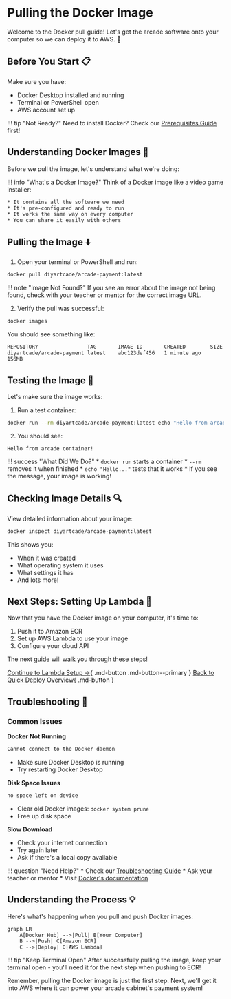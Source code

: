 # Pulling the Docker Image

Welcome to the Docker pull guide! Let's get the arcade software onto your computer so we can deploy it to AWS. :whale:

## Before You Start :clipboard:

Make sure you have:

* Docker Desktop installed and running
* Terminal or PowerShell open
* AWS account set up

!!! tip "Not Ready?"
    Need to install Docker? Check our [Prerequisites Guide](../getting-started/prerequisites.md) first!

## Understanding Docker Images :thinking:

Before we pull the image, let's understand what we're doing:

!!! info "What's a Docker Image?"
    Think of a Docker image like a video game installer:
    
    * It contains all the software we need
    * It's pre-configured and ready to run
    * It works the same way on every computer
    * You can share it easily with others

## Pulling the Image :arrow_down:

1. Open your terminal or PowerShell and run:

```bash
docker pull diyartcade/arcade-payment:latest
```

!!! note "Image Not Found?"
    If you see an error about the image not being found, check with your teacher or mentor for the correct image URL.

2. Verify the pull was successful:

```bash
docker images
```

You should see something like:

```
REPOSITORY                TAG       IMAGE ID       CREATED        SIZE
diyartcade/arcade-payment latest    abc123def456   1 minute ago   156MB
```

## Testing the Image :test_tube:

Let's make sure the image works:

1. Run a test container:

```bash
docker run --rm diyartcade/arcade-payment:latest echo "Hello from arcade container!"
```

2. You should see:

```
Hello from arcade container!
```

!!! success "What Did We Do?"
    * `docker run` starts a container
    * `--rm` removes it when finished
    * `echo "Hello..."` tests that it works
    * If you see the message, your image is working!

## Checking Image Details :mag:

View detailed information about your image:

```bash
docker inspect diyartcade/arcade-payment:latest
```

This shows you:

* When it was created
* What operating system it uses
* What settings it has
* And lots more!

## Next Steps: Setting Up Lambda :rocket:

Now that you have the Docker image on your computer, it's time to:

1. Push it to Amazon ECR
2. Set up AWS Lambda to use your image
3. Configure your cloud API

The next guide will walk you through these steps!

[Continue to Lambda Setup →](aws-lambda/quick-deploy-lambda-setup.md){ .md-button .md-button--primary }
[Back to Quick Deploy Overview](overview.md){ .md-button }


## Troubleshooting :wrench:

### Common Issues

**Docker Not Running**
```bash
Cannot connect to the Docker daemon
```

* Make sure Docker Desktop is running
* Try restarting Docker Desktop

**Disk Space Issues**
```bash
no space left on device
```

* Clear old Docker images: `docker system prune`
* Free up disk space

**Slow Download**

* Check your internet connection
* Try again later
* Ask if there's a local copy available

!!! question "Need Help?"
    * Check our [Troubleshooting Guide](../troubleshooting/common-issues.md)
    * Ask your teacher or mentor
    * Visit [Docker's documentation](https://docs.docker.com)

## Understanding the Process :bulb:

Here's what's happening when you pull and push Docker images:

```mermaid
graph LR
    A[Docker Hub] -->|Pull| B[Your Computer]
    B -->|Push| C[Amazon ECR]
    C -->|Deploy| D[AWS Lambda]
```

!!! tip "Keep Terminal Open"
    After successfully pulling the image, keep your terminal open - you'll need it for the next step when pushing to ECR!

Remember, pulling the Docker image is just the first step. Next, we'll get it into AWS where it can power your arcade cabinet's payment system!